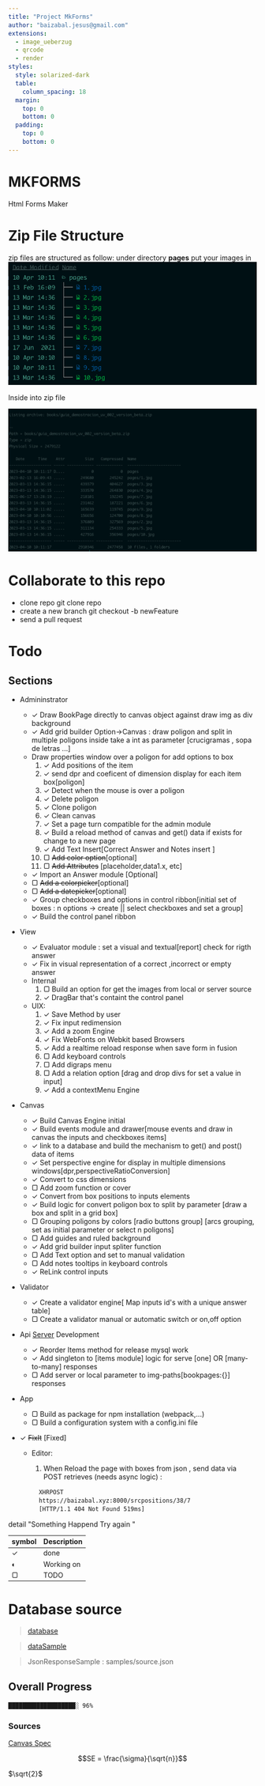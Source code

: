 ```yaml
---
title: "Project MkForms"
author: "baizabal.jesus@gmail.com"
extensions:
  - image_ueberzug
  - qrcode
  - render
styles:
  style: solarized-dark
  table:
    column_spacing: 18
  margin:
    top: 0
    bottom: 0
  padding:
    top: 0
    bottom: 0
---
```


# MKFORMS

Html Forms Maker

# Zip File Structure

zip files are structured as follow:
under directory **pages** put your images in
![14](./images/pages_001.png "Directory Structure")

Inside into zip file

![14](./images/pages_002.png "Inside Zip file")

# Collaborate to this repo

- clone repo git clone repo
- create a new branch git checkout -b newFeature
- send a pull request

# Todo

## Sections

- Admininstrator
  - ✓ Draw BookPage directly to canvas object against draw img as div background
  - ✓ Add grid builder Option->Canvas : draw poligon and split in multiple poligons inside take a int as parameter [crucigramas , sopa de letras ...]
  - Draw properties window over a poligon for add options to box
    1. ✓ Add positions of the item
    1. ✓ send dpr and coeficent of dimension display for each item box[poligon]
    1. ✓ Detect when the mouse is over a poligon
    1. ✓ Delete poligon
    1. ✓ Clone poligon
    1. ✓ Clean canvas
    1. ✓ Set a page turn compatible for the admin module
    1. ✓ Build a reload method of canvas and get() data if exists for change to a new page
    1. ✓ Add Text Insert[Correct Answer and Notes insert ]
    1. ▢ ~~Add color option~~[optional]
    1. ▢ ~~Add Attributes~~ [placeholder,data1.x, etc]
  * ✓ Import an Answer module [Optional]
  * ▢ ~~Add a colorpicker~~[optional]
  * ▢ ~~Add a datepicker~~[optional]
  * ✓ Group checkboxes and options in control ribbon[initial set of boxes : n options -> create || select checkboxes and set a group]
  * ✓ Build the control panel ribbon
- View

  - ✓ Evaluator module : set a visual and textual[report] check for rigth answer
  - ✓ Fix in visual representation of a correct ,incorrect or empty answer
  - Internal
    1. ▢ Build an option for get the images from local or server source
    1. ✓ DragBar that's containt the control panel
  - UIX:
    1. ✓ Save Method by user
    1. ✓ Fix input redimension
    1. ✓ Add a zoom Engine
    1. ✓ Fix WebFonts on Webkit based Browsers
    1. ✓ Add a realtime reload response when save form in fusion
    1. ▢ Add keyboard controls
    1. ▢ Add digraps menu
    1. ▢ Add a relation option [drag and drop divs for set a value in input]
    1. ✓ Add a contextMenu Engine

- Canvas

  - ✓ Build Canvas Engine initial
  - ✓ Build events module and drawer[mouse events and draw in canvas the inputs and checkboxes items]
  - ✓ link to a database and build the mechanism to get() and post() data of items
  - ✓ Set perspective engine for display in multiple dimensions windows[dpr,perspectiveRatioConversion]
  - ✓ Convert to css dimensions
  - ▢ Add zoom function or cover
  - ✓ Convert from box positions to inputs elements
  - ✓ Build logic for convert poligon box to split by parameter [draw a box and split in a grid box]
  - ▢ Grouping poligons by colors [radio buttons group] [arcs grouping, set as initial parameter or select n poligons]
  - ▢ Add guides and ruled background
  - ✓ Add grid builder input spliter function
  - ▢ Add Text option and set to manual validation
  - ▢ Add notes tooltips in keyboard controls
  - ✓ ReLink control inputs

- Validator

  - ✓ Create a validator engine[ Map inputs id's with a unique answer table]
  - ▢ Create a validator manual or automatic switch or on,off option

- Api [Server](https://github.com/ambagasdowa/bms_connector.git) Development

  - ✓ Reorder Items method for release mysql work
  - ✓ Add singleton to [items module] logic for serve [one] OR [many-to-many] responses
  - ▢ Add server or local parameter to img-paths[bookpages:{}] responses

- App

  - ▢ Build as package for npm installation (webpack,...)
  - ▢ Build a configuration system with a config.ini file

- ✓ ~~FixIt~~ [Fixed]

  - Editor:

    1. When Reload the page with boxes from json , send data via POST retrieves (needs async logic) :

    ```bash
      XHRPOST
      https://baizabal.xyz:8000/srcpositions/38/7
      [HTTP/1.1 404 Not Found 519ms]
    ```

detail "Something Happend Try again "

| symbol | Description |
| ------ | ----------- |
| ✓      | done        |
| ◐      | Working on  |
| ▢      | TODO        |

# Database source

> [database](https://gitlab.com/ambagasdowa/sql/-/raw/master/mariadb/panamericano/bms.sql)

> [dataSample](https://gitlab.com/ambagasdowa/sql/-/raw/master/mariadb/panamericano/bms_bulk_data.sql)

> JsonResponseSample : samples/source.json

## Overall Progress

```bash
███████████████████░ 96%
```

### Sources

[Canvas Spec](https://html.spec.whatwg.org/multipage/canvas.html#the-canvas-element)

```math
SE = \frac{\sigma}{\sqrt{n}}
```

$`\sqrt{2}`$
